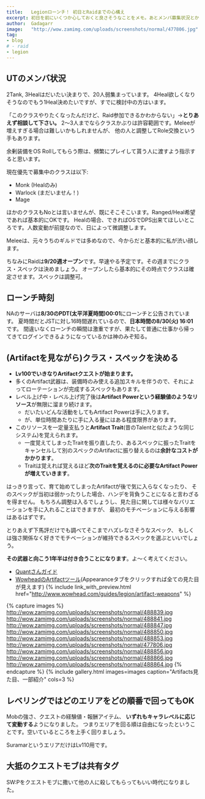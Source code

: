 ```yaml
---
title:   Legionローンチ！ 初日とRaidまでの心構え
excerpt: 初日を前にいくつか心しておくと良さそうなことをメモ。あとメンバ募集状況とか。
author:  Gadagarr
image:   "http://wow.zamimg.com/uploads/screenshots/normal/477806.jpg" # header image
tag:
- blog
# - raid
- legion
---
```


## UTのメンバ状況

2Tank, 3Healはだいたい決まりで、20人弱集まっています。
4Heal欲しくなりそうなのでもう1Heal決めたいですが、すでに検討中の方はいます。

「このクラスやりたくなったんだけど、Raid参加できるかわからない」→**とりあえず相談して下さい。**
2～3人までならクラスかぶりは許容範囲です。Meleeが増えすぎる場合は難しいかもしれませんが、
他の人と調整してRole交換という手もあります。

余剰装備をOS Rollしてもらう際は、頻繁にプレイして貰う人に渡すよう指示すると思います。

現在優先で募集中のクラスは以下:

- Monk (Healのみ)
- Warlock (まだいません！)
- Mage

ほかのクラスもNoとは言いませんが、既にそこそこいます。Ranged/Heal希望であれば基本的にOKです。
Healの場合、できればOSでDPS出来てほしいところです。人数変動が前提なので、日によって微調整します。

Meleeは、元々うちのギルドでは多めなので、今からだと基本的に私が渋い顔します。

ちなみにRaidは**9/20週オープン**です。早速やる予定です。その週までにクラス・スペックは決めましょう。
オープンしたら基本的にその時点でクラスは確定させます。スペックは調整可。

## ローンチ時刻

NAのサーバは**8/30のPDT(太平洋夏時間)00:01**にローンチと公告されています。
夏時間だとJSTに対し16時間遅れているので、**日本時間の8/30(火) 16:01** です。
間違いなくローンチの瞬間は激重ですが、果たして普通に仕事から帰ってきてログインできるようになっているかは神のみぞ知る。

## (Artifactを見ながら)クラス・スペックを決める

- **Lv100でいきなりArtifactクエストが始まります。**
- 多くのArtifact武器は、装備時のみ使える追加スキルを伴うので、それによってローテーションが完成するスペックもあります。
- レベル上げ中・レベル上げ完了後は**Artifact Powerという経験値のようなリソース**が無限に溜まり続けます。
    - だいたいどんな活動をしてもArtifact Powerは手に入ります。
    - が、単位時間あたりに手に入る量にはある程度限界があります。
- このリソースを一定量支払うと**Artifact Trait**(昔のTalentと似たような同じシステム)を覚えられます。
    - 一度覚えてしまったTraitを振り直したり、あるスペックに振ったTraitをキャンセルして別のスペックのArtifactに振り替えるのは**余計なコストがかかります**。
    - Traitは覚えれば覚えるほど**次のTraitを覚えるのに必要なArtifact Powerが増えていきます**。

はっきり言って、育て始めてしまったArtifactが後で気に入らなくなったり、
そのスペックが当初は弱かったりした場合、ハンデを背負うことになると言わざるを得ません。
もちろん調整は入るでしょうし、見た目に関しては様々なバリエーションを手に入れることはできますが、
最初のモチベーションに与える影響はあるはずです。

とりあえず下馬評だけでも調べてそこまでハズレなさそうなスペック、
もしくは強さ関係なく好きでモチベーションが維持できるスペックを選ぶといいでしょう。

**その武器と向こう1年半は付き合うことになります**。よ～く考えてください。

- [Quantさんガイド](http://sentokun.blogspot.jp/2016/07/artifact.html)
- [WowheadのArtifactツール](http://www.wowhead.com/artifact-calc)(Appearanceタブをクリックすれば全ての見た目が見えます)
{% include link_with_preview.html href="http://www.wowhead.com/guides/legion/artifact-weapons" %}

{% capture images %}
  http://wow.zamimg.com/uploads/screenshots/normal/488839.jpg
  http://wow.zamimg.com/uploads/screenshots/normal/488841.jpg
  http://wow.zamimg.com/uploads/screenshots/normal/488847.jpg
  http://wow.zamimg.com/uploads/screenshots/normal/488850.jpg
  http://wow.zamimg.com/uploads/screenshots/normal/488853.jpg
  http://wow.zamimg.com/uploads/screenshots/normal/477806.jpg
  http://wow.zamimg.com/uploads/screenshots/normal/488856.jpg
  http://wow.zamimg.com/uploads/screenshots/normal/488866.jpg
  http://wow.zamimg.com/uploads/screenshots/normal/488864.jpg
{% endcapture %}
{% include gallery.html images=images caption="Artifacts見た目、一部紹介" cols=3 %}

## レベリングではどのエリアをどの順番で回ってもOK

Mobの強さ、クエストの経験値・報酬アイテム、 **いずれもキャラレベルに応じて変動する**ようになりました。
つまりエリアを回る順は自由になったということです。空いているところを上手く回りましょう。

SuramarというエリアだけはLv110用です。

## 大抵のクエストモブは共有タグ

SW:Pをクエストモブに撒いて他の人に殺してもらってもいい時代になりました。
